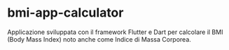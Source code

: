 # bmi-app-calculator
Applicazione sviluppata con il framework Flutter e Dart per calcolare il BMI (Body Mass Index) noto anche come Indice di Massa Corporea.
